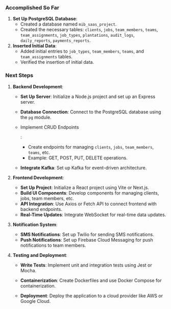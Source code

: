 ### Accomplished So Far

1. **Set Up PostgreSQL Database**:
   - Created a database named `mib_saas_project`.
   - Created the necessary tables: `clients`, `jobs`, `team_members`, `teams`, `team_assignments`, `job_types`, `plantations`, `audit_logs`, `daily_reports`, `payments_reports`.
2. **Inserted Initial Data**:
   - Added initial entries to `job_types`, `team_members`, `teams`, and `team_assignments` tables.
   - Verified the insertion of initial data.

### Next Steps

1. **Backend Development**:

   - **Set Up Server**: Initialize a Node.js project and set up an Express server.

   - **Database Connection**: Connect to the PostgreSQL database using the `pg` module.

   - Implement CRUD Endpoints

     :

     - Create endpoints for managing `clients`, `jobs`, `team_members`, `teams`, etc.
     - Example: GET, POST, PUT, DELETE operations.

   - **Integrate Kafka**: Set up Kafka for event-driven architecture.

2. **Frontend Development**:

   - **Set Up Project**: Initialize a React project using Vite or Next.js.
   - **Build UI Components**: Develop components for managing clients, jobs, team members, etc.
   - **API Integration**: Use Axios or Fetch API to connect frontend with backend endpoints.
   - **Real-Time Updates**: Integrate WebSocket for real-time data updates.

3. **Notification System**:

   - **SMS Notifications**: Set up Twilio for sending SMS notifications.
   - **Push Notifications**: Set up Firebase Cloud Messaging for push notifications to team members.

4. **Testing and Deployment**:

   - **Write Tests**: Implement unit and integration tests using Jest or Mocha.

   - **Containerization**: Create Dockerfiles and use Docker Compose for containerization.

   - **Deployment**: Deploy the application to a cloud provider like AWS or Google Cloud.

     